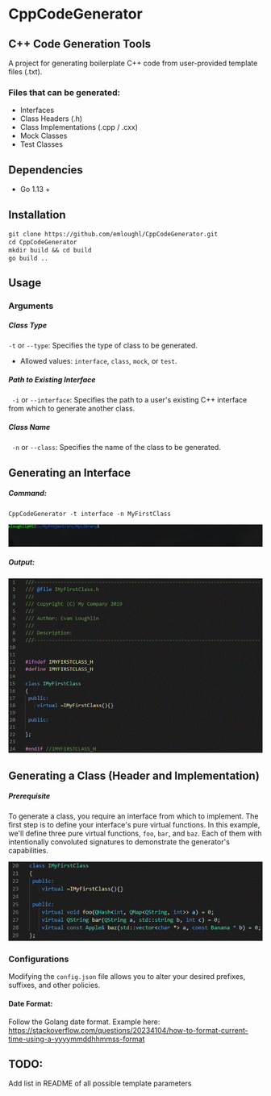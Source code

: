 # CppCodeGenerator
## C++ Code Generation Tools

A project for generating boilerplate C++ code from user-provided template files (.txt).

### Files that can be generated:
- Interfaces
- Class Headers (.h)
- Class Implementations (.cpp / .cxx)
- Mock Classes
- Test Classes

## Dependencies
- Go 1.13 +

## Installation
```
git clone https://github.com/emloughl/CppCodeGenerator.git
cd CppCodeGenerator
mkdir build && cd build
go build ..
```

## Usage
### Arguments
##### Class Type
` -t ` or `--type`: Specifies the type of class to be generated. 
 - Allowed values: `interface`, `class`, `mock`, or `test`.

##### Path to Existing Interface
` -i` or `--interface`: Specifies the path to a user's existing C++ interface from which to generate another class.

##### Class Name
` -n` or `--class`: Specifies the name of the class to be generated.

## Generating an Interface
##### Command:

```
CppCodeGenerator -t interface -n MyFirstClass
```
 ![Generating a new interface](documentation/readme_resources/01_new_interface.gif)
 
##### Output:
![Generated blank interface](documentation/readme_resources/02_generated_interface.GIF)

## Generating a Class (Header and Implementation)
##### Prerequisite
To generate a class, you require an interface from which to implement. The first step is to define your interface's pure virtual functions. In this example, we'll define three pure virtual functions, `foo`, `bar`, and `baz`. Each of them with intentionally convoluted signatures to demonstrate the generator's capabilities.

![Interface with completed pure virtual function definitions](documentation/readme_resources/03_completed_interface.gif)




### Configurations

Modifying the `config.json` file allows you to alter your desired prefixes, suffixes, and other policies.

#### Date Format: 
Follow the Golang date format. Example here: https://stackoverflow.com/questions/20234104/how-to-format-current-time-using-a-yyyymmddhhmmss-format

## TODO:
Add list in README of all possible template parameters
